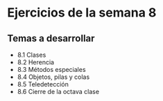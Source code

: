 # Ejercicios de la semana 8

## Temas a desarrollar


- 8.1 Clases
- 8.2 Herencia
- 8.3 Métodos especiales
- 8.4 Objetos, pilas y colas
- 8.5 Teledetección
- 8.6 Cierre de la octava clase
